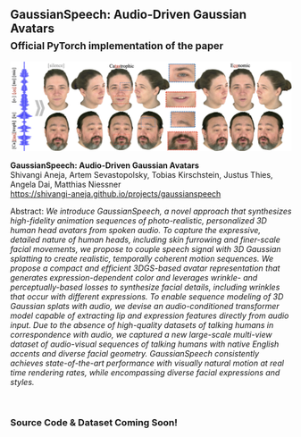 ## GaussianSpeech: Audio-Driven Gaussian Avatars<br><sub>Official PyTorch implementation of the paper</sub>

![Teaser](./assets/teaser.png)


**GaussianSpeech: Audio-Driven Gaussian Avatars**<br>
Shivangi Aneja,  Artem Sevastopolsky,  Tobias Kirschstein, Justus Thies, Angela Dai, Matthias Niessner<br>
https://shivangi-aneja.github.io/projects/gaussianspeech <br>

Abstract: *We introduce GaussianSpeech, a novel approach that synthesizes high-fidelity animation sequences of photo-realistic, personalized 3D human head avatars from spoken audio. To capture the expressive, detailed nature of human heads, including skin furrowing and finer-scale facial movements, we propose to couple speech signal with 3D Gaussian splatting to create realistic, temporally coherent motion sequences. We propose a compact and efficient 3DGS-based avatar representation that generates expression-dependent color and leverages wrinkle- and perceptually-based losses to synthesize facial details, including wrinkles that occur with different expressions. To enable sequence modeling of 3D Gaussian splats with audio, we devise an audio-conditioned transformer model capable of extracting lip and expression features directly from audio input. Due to the absence of high-quality datasets of talking humans in correspondence with audio, we captured a new large-scale multi-view dataset of audio-visual sequences of talking humans with native English accents and diverse facial geometry. GaussianSpeech consistently achieves state-of-the-art performance with visually natural motion at real time rendering rates, while encompassing diverse facial expressions and styles.*

<br>

### Source Code & Dataset Coming Soon!